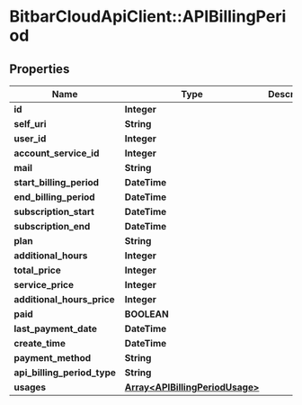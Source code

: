 # BitbarCloudApiClient::APIBillingPeriod

## Properties
Name | Type | Description | Notes
------------ | ------------- | ------------- | -------------
**id** | **Integer** |  | [optional] 
**self_uri** | **String** |  | [optional] 
**user_id** | **Integer** |  | [optional] 
**account_service_id** | **Integer** |  | [optional] 
**mail** | **String** |  | [optional] 
**start_billing_period** | **DateTime** |  | [optional] 
**end_billing_period** | **DateTime** |  | [optional] 
**subscription_start** | **DateTime** |  | [optional] 
**subscription_end** | **DateTime** |  | [optional] 
**plan** | **String** |  | [optional] 
**additional_hours** | **Integer** |  | [optional] 
**total_price** | **Integer** |  | [optional] 
**service_price** | **Integer** |  | [optional] 
**additional_hours_price** | **Integer** |  | [optional] 
**paid** | **BOOLEAN** |  | [optional] 
**last_payment_date** | **DateTime** |  | [optional] 
**create_time** | **DateTime** |  | [optional] 
**payment_method** | **String** |  | [optional] 
**api_billing_period_type** | **String** |  | [optional] 
**usages** | [**Array&lt;APIBillingPeriodUsage&gt;**](APIBillingPeriodUsage.md) |  | [optional] 

